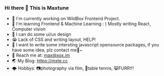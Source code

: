 ### Hi there 👋 This is Maxtune

- 🔭 I'm currently working on WildBox Frontend Project.
- 🌱️ I'm learning Frontend & Machine Learning : )  Mostly writing React, Computer vision
- 💼️ I can do some ui/ux design
- 😭️ Lack of CSS and writing layout, HELP!
- 🙂️ I want to write some intersting javascript opensource packages, if you have some idea, plz contact me🙂~
- 📮️ Reach me at: max@xox.im
- 🌏️ My Blog: https://mxte.cc
- 🌩️ Hobbys: 📷️photography via film, 🏓️table tennis, 😸️FURRY!

<!--
**MaxtuneLee/MaxtuneLee** is a ✨ _special_ ✨ repository because its `README.md` (this file) appears on your GitHub profile.

Here are some ideas to get you started:

- 🔭 I’m currently working on ...
- 🌱 I’m currently learning ...
- 👯 I’m looking to collaborate on ...
- 🤔 I’m looking for help with ...
- 💬 Ask me about ...
- 📫 How to reach me: ...
- 😄 Pronouns: ...
- ⚡ Fun fact: ...
-->
